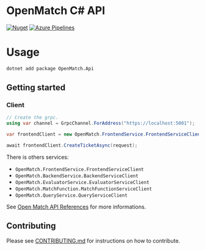 # OpenMatch C# API

[![Nuget](https://img.shields.io/nuget/dt/OpenMatch.Api)](https://www.nuget.org/packages/OpenMatch.Api/) [![Azure Pipelines](https://dev.azure.com/FrozenStormInteractive/OpenMatch%20CSharp/_apis/build/status/FrozenStormInteractive.openmatch-csharp?branchName=master)](https://dev.azure.com/FrozenStormInteractive/OpenMatch%20CSharp/_build/latest?definitionId=5&branchName=master)

# Usage

```sh
dotnet add package OpenMatch.Api
```

## Getting started

### Client

```c#
// Create the grpc.
using var channel = GrpcChannel.ForAddress("https://localhost:5001");

var frontendClient = new OpenMatch.FrontendService.FrontendServiceClient(channel);

await frontendClient.CreateTicketAsync(request); 
```

There is others services:
- `OpenMatch.FrontendService.FrontendServiceClient`
- `OpenMatch.BackendService.BackendServiceClient`
- `OpenMatch.EvaluatorService.EvaluatorServiceClient`
- `OpenMatch.MatchFunction.MatchFunctionServiceClient`
- `OpenMatch.QueryService.QueryServiceClient`


See [Open Match API References](https://open-match.dev/site/docs/reference/api/) for more informations.


## Contributing

Please see [CONTRIBUTING.md](CONTRIBUTING.md) for instructions on how to contribute.
